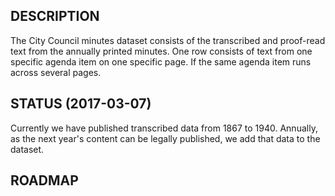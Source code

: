 ## DESCRIPTION
The City Council minutes dataset consists of the transcribed and proof-read text from the annually printed minutes. One row consists of text from one specific agenda item on one specific page. If the same agenda item runs across several pages. 

## STATUS (2017-03-07)


Currently we have published transcribed data from 1867 to 1940. Annually, as the next year's content can be legally published, we add that data to the dataset.

## ROADMAP
